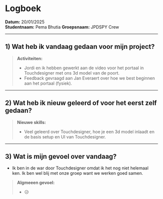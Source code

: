 # Logboek

**Datum:** 20/01/2025  
**Studentnaam:** Pema Bhutia
**Groepsnaam:** JPDSPY Crew

---

## 1) Wat heb ik vandaag gedaan voor mijn project?

> **Activiteiten:**
>
> - Jordi en ik hebben gewerkt aan de video voor het portaal in Touchdesigner met ons 3d model van de poort.
> - Feedback gevraagd aan Jan Everaert over hoe we best beginnen aan het portaal (fysiek).

---

## 2) Wat heb ik nieuw geleerd of voor het eerst zelf gedaan?

> **Nieuwe skills:**
>
> - Veel geleerd over Touchdesigner, hoe je een 3d model inlaadt en de basis setup en UI van Touchdesigner.

---

## 3) Wat is mijn gevoel over vandaag?

- Ik ben in de war door Touchdesigner omdat ik het nog niet helemaal ken. Ik ben wel blij met onze groep want we werken goed samen.

> **Algmeeen gevoel:**
>
> - 😥
